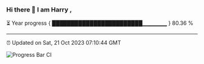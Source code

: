 ### Hi there 👋 I am Harry , 

⏳ Year progress { ████████████████████████▁▁▁▁▁▁ } 80.36 %

---

⏰ Updated on Sat, 21 Oct 2023 07:10:44 GMT

![Progress Bar CI](https://github.com/duykhang68/duykhang68/workflows/Progress%20Bar%20CI/badge.svg)
